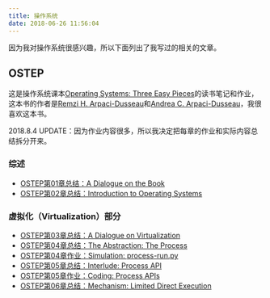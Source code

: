 ```yaml
---
title: 操作系统
date: 2018-06-26 11:56:04
---
```


因为我对操作系统很感兴趣，所以下面列出了我写过的相关的文章。

## OSTEP

这是操作系统课本[Operating Systems: Three Easy Pieces](http://pages.cs.wisc.edu/~remzi/OSTEP/)的读书笔记和作业，这本书的作者是[Remzi H. Arpaci-Dusseau](http://www.cs.wisc.edu/~remzi)和[Andrea C. Arpaci-Dusseau](http://www.cs.wisc.edu/~dusseau)，我很喜欢这本书。

2018.8.4 UPDATE：因为作业内容很多，所以我决定把每章的作业和实际内容总结拆分开来。

### 综述

* [OSTEP第01章总结：A Dialogue on the Book](/post/ostep-ch-01-summary-a-dialogue-on-the-book)
* [OSTEP第02章总结：Introduction to Operating Systems](/post/ostep-ch-02-summary-introduction-to-operating-systems)

### 虚拟化（Virtualization）部分

* [OSTEP第03章总结：A Dialogue on Virtualization](/post/ostep-ch-03-summary-a-dialogue-on-virtualization)
* [OSTEP第04章总结：The Abstraction: The Process](/post/ostep-ch-04-summary-the-abstraction-the-process)
* [OSTEP第04章作业：Simulation: process-run.py](/post/ostep-ch-04-homework-simulation-process-run-py)
* [OSTEP第05章总结：Interlude: Process API](/post/ostep-ch-05-summary-interlude-process-api)
* [OSTEP第05章作业：Coding: Process APIs](/post/ostep-ch-05-homework-coding-process-apis)
* [OSTEP第06章总结：Mechanism: Limited Direct Execution](/post/ostep-ch-06-summary-mechanism-limited-direct-execution)